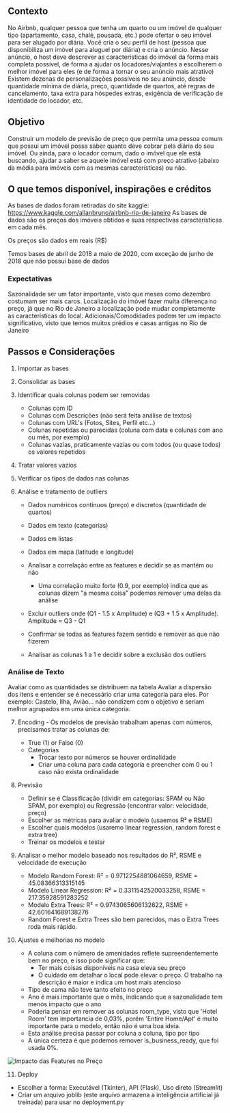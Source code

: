 ## Contexto

No Airbnb, qualquer pessoa que tenha um quarto ou um imóvel de qualquer tipo (apartamento, casa, chalé, pousada, etc.) pode ofertar o seu imóvel para ser alugado por diária.
Você cria o seu perfil de host (pessoa que disponibiliza um imóvel para aluguel por diária) e cria o anúncio.
Nesse anúncio, o host deve descrever as características do imóvel da forma mais completa possível, de forma a ajudar os locadores/viajantes a escolherem o melhor imóvel para eles (e de forma a tornar o seu anúncio mais atrativo)
Existem dezenas de personalizações possíveis no seu anúncio, desde quantidade mínima de diária, preço, quantidade de quartos, até regras de cancelamento, taxa extra para hóspedes extras, exigência de verificação de identidade do locador, etc.

## Objetivo

Construir um modelo de previsão de preço que permita uma pessoa comum que possui um imóvel possa saber quanto deve cobrar pela diária do seu imóvel.
Ou ainda, para o locador comum, dado o imóvel que ele está buscando, ajudar a saber se aquele imóvel está com preço atrativo (abaixo da média para imóveis com as mesmas características) ou não.

## O que temos disponível, inspirações e créditos

As bases de dados foram retiradas do site kaggle: https://www.kaggle.com/allanbruno/airbnb-rio-de-janeiro
As bases de dados são os preços dos imóveis obtidos e suas respectivas características em cada mês.

Os preços são dados em reais (R$)

Temos bases de abril de 2018 a maio de 2020, com exceção de junho de 2018 que não possui base de dados

### Expectativas

Sazonalidade ser um fator importante, visto que meses como dezembro costumam ser mais caros.
Localização do imóvel fazer muita diferença no preço, já que no Rio de Janeiro a localização pode mudar completamente as características do local.
Adicionais/Comodidades podem ter um impacto significativo, visto que temos muitos prédios e casas antigas no Rio de Janeiro

## Passos e Considerações

1. Importar as bases
2. Consolidar as bases

3. Identificar quais colunas podem ser removidas
     - Colunas com ID
     - Colunas com Descrições (não será feita análise de textos)
     - Colunas com URL's (Fotos, Sites, Perfil etc...)
     - Colunas repetidas ou parecidas (coluna com data e colunas com ano ou mês, por exemplo)
     - Colunas vazias, praticamente vazias ou com todos (ou quase todos) os valores repetidos

4. Tratar valores vazios

5. Verificar os tipos de dados nas colunas

6. Análise e tratamento de outliers
     - Dados numéricos contínuos (preço) e discretos (quantidade de quartos)
     - Dados em texto (categorias)
     - Dados em listas
     - Dados em mapa (latitude e longitude)
     - Analisar a correlação entre as features e decidir se as mantém ou não
        - Uma correlação muito forte (0.9, por exemplo) indica que as colunas dizem "a mesma coisa" podemos remover uma delas da análise
     - Excluir outliers onde (Q1 - 1.5 x Amplitude) e (Q3 + 1.5 x Amplitude). Amplitude = Q3 - Q1
     - Confirmar se todas as features fazem sentido e remover as que não fizerem

     - Analisar as colunas 1 a 1 e decidir sobre a exclusão dos outliers

### Análise de Texto

Avaliar como as quantidades se distribuem na tabela
Avaliar a dispersão dos itens e entender se é necessário criar uma categoria para eles.
Por exemplo: Castelo, Ilha, Avião... não condizem com o objetivo e seriam melhor agrupados em uma única categoria.

7. Encoding - Os modelos de previsão trabalham apenas com números, precisamos tratar as colunas de:
     - True (1) or False (0)
     - Categorias
        - Trocar texto por números se houver ordinalidade
        - Criar uma coluna para cada categoria e preencher com 0 ou 1 caso não exista ordinalidade

8. Previsão
    - Definir se é Classificação (dividir em categorias: SPAM ou Não SPAM, por exemplo) ou Regressão (encontrar valor: velocidade, preço)
    - Escolher as métricas para avaliar o modelo (usaemos R² e RSME)
    - Escolher quais modelos (usaremo linear regression, random forest e extra tree)
    - Treinar os modelos e testar

9. Analisar o melhor modelo baseado nos resultados do R², RSME e velocidade de execução

     - Modelo Random Forest: R² = 0.9712254881064659, RSME = 45.08366313315145
     - Modelo Linear Regression: R² = 0.3311542520033258, RSME = 217.35928591283252
     - Modelo Extra Trees: R² = 0.9743065606132622, RSME = 42.601641689138276
     - Random Forest e Extra Trees são bem parecidos, mas o Extra Trees roda mais rápido.

10. Ajustes e melhorias no modelo

    - A coluna com o número de amenidades reflete supreendentemente bem no preço, e isso pode significar que:
      - Ter mais coisas disponíveis na casa eleva seu preço
      - O cuidado em detalhar o local pode elevar o preço. O trabalho na descrição é maior e indica um host mais atencioso
    - Tipo de cama não teve tanto efeito no preço
    - Ano é mais importante que o mês, indicando que a sazonalidade tem menos impacto que o ano
    - Poderia pensar em remover as colunas room_type, visto que 'Hotel Room' tem importancia de 0,03%, porém 'Entire Home/Apt' é muito importante para o modelo, então não é uma boa ideia.
    - Esta análise precisa passar por coluna a coluna, tipo por tipo
    - A única certeza é que podemos remover is_business_ready, que foi usada 0%.

![Impacto das Features no Preço](https://i.imgur.com/dfoHLS0.png "Impacto das Features no Preço")

11. Deploy
- Escolher a forma: Executável (Tkinter), API (Flask), Uso direto (Streamlit)
- Criar um arquivo joblib (este arquivo armazena a inteligência artificial já treinada) para usar no deployment.py
